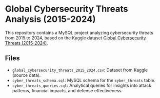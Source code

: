 # Global Cybersecurity Threats Analysis (2015-2024)

This repository contains a MySQL project analyzing cybersecurity threats from 2015 to 2024, based on the Kaggle dataset [Global Cybersecurity Threats (2015-2024)](https://www.kaggle.com/datasets/atharvasoundankar/global-cybersecurity-threats-2015-2024).

## Files
- `global_cybersecurity_threats_2015_2024.csv`: Dataset from Kaggle (source data).
- `cyber_threats_schema.sql`: MySQL schema for the `cyber_threats` table.
- `cyber_threats_queries.sql`: Analytical queries for insights into attack patterns, financial impacts, and defense effectiveness.
